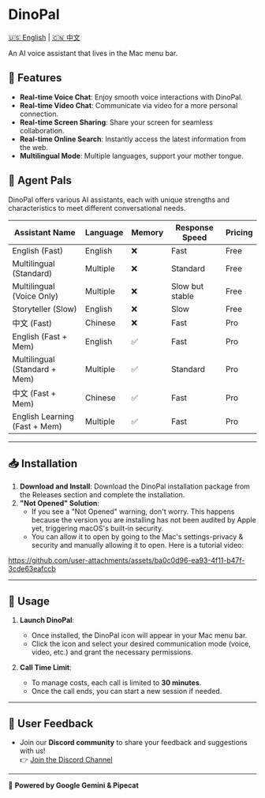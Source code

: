 # DinoPal

[🇺🇸 English](README.md) | [🇨🇳 中文](README.zh.md)  

An AI voice assistant that lives in the Mac menu bar.

## 🦖 Features
- **Real-time Voice Chat**: Enjoy smooth voice interactions with DinoPal.
- **Real-time Video Chat**: Communicate via video for a more personal connection.
- **Real-time Screen Sharing**: Share your screen for seamless collaboration.
- **Real-time Online Search**: Instantly access the latest information from the web.
- **Multilingual Mode**: Multiple languages, support your mother tongue.

## 🤖 Agent Pals

DinoPal offers various AI assistants, each with unique strengths and characteristics to meet different conversational needs.

| Assistant Name | Language | Memory | Response Speed | Pricing |
|---------------|----------|---------|----------------|---------|
| English (Fast) | English | ❌ | Fast | Free |
| Multilingual (Standard) | Multiple | ❌ | Standard | Free |
| Multilingual (Voice Only) | Multiple | ❌ | Slow but stable | Free |
| Storyteller (Slow) | English | ❌ | Slow | Free |
| 中文 (Fast) | Chinese | ❌ | Fast | Pro |
| English (Fast + Mem) | English | ✅ | Fast | Pro |
| Multilingual (Standard + Mem) | Multiple | ✅ | Standard | Pro |
| 中文 (Fast + Mem) | Chinese | ✅ | Fast | Pro |
| English Learning (Fast + Mem) | Multiple | ✅ | Fast | Pro |


---

## 📥 Installation

1. **Download and Install**: Download the DinoPal installation package from the Releases section and complete the installation.
2. **"Not Opened" Solution**:
   - If you see a "Not Opened" warning, don't worry. This happens because the version you are installing has not been audited by Apple yet, triggering macOS's built-in security.
   - You can allow it to open by going to the Mac's settings-privacy & security and manually allowing it to open. Here is a tutorial video:

https://github.com/user-attachments/assets/ba0c0d96-ea93-4f11-b47f-3cde63eafccb

---


## 🚀 Usage

1. **Launch DinoPal**:
   - Once installed, the DinoPal icon will appear in your Mac menu bar.
   - Click the icon and select your desired communication mode (voice, video, etc.) and grant the necessary permissions.

2. **Call Time Limit**:
   - To manage costs, each call is limited to **30 minutes**.
   - Once the call ends, you can start a new session if needed.

---

## 💬 User Feedback

- Join our **Discord community** to share your feedback and suggestions with us!  
  👉 [Join the Discord Channel](https://discord.gg/zzrzhNWFCg)
  
---

🔋 **Powered by Google Gemini & Pipecat**
